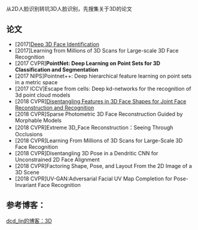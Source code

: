 从2D人脸识别转坑3D人脸识别，先搜集关于3D的论文  
## 论文
* [2017][Deep 3D Face Identification](https://github.com/alfredtorres/Reading-notebook/blob/master/3D%20Face%20Recognition/Deep%203D%20Face%20Identification.md)
* [2017]Learning from Millions of 3D Scans for Large-scale 3D Face Recognition
* [2017 CVPR]**PointNet: Deep Learning on Point Sets for 3D Classification and Segmentation**
* [2017 NIPS]Pointnet++: Deep hierarchical feature learning on point sets in a metric space
* [2017 ICCV]Escape from cells: Deep kd-networks for the recognition of 3d point cloud models
* [2018 CVPR][Disentangling Features in 3D Face Shapes for Joint Face Reconstruction and Recognition](https://github.com/alfredtorres/Reading-notebook/blob/master/3D%20Face%20Recognition/Disentangling%20Features%20in%203D%20Face%20Shapes%20for%20Joint%20Face%20Reconstruction%20and%20Recognition.md)
* [2018 CVPR]Sparse Photometric 3D Face Reconstruction Guided by Morphable Models   
* [2018 CVPR]Extreme 3D_Face Reconstruction：Seeing Through Occlusions
* [2018 CVPR]Learning From Millions of 3D Scans for Large-Scale 3D Face Recognition
* [2018 CVPR]Disentangling 3D Pose in a Dendritic CNN for Unconstrained 2D Face Alignment
* [2018 CVPR]Factoring Shape, Pose, and Layout From the 2D Image of a 3D Scene
* [2018 CVPR]UV-GAN:Adversarial Facial UV Map Completion for Pose-Invariant Face Recognition

## 参考博客：
[dcd_lin的博客：3D](https://blog.csdn.net/linmingan/article/category/7439522/1)

